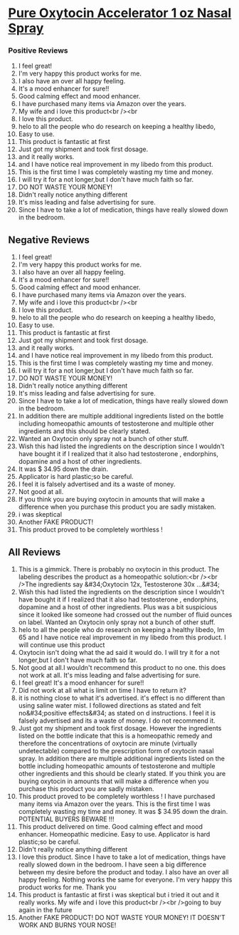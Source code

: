 # [Pure Oxytocin Accelerator 1 oz Nasal Spray](https://products.checkmycream.com/products/Pure-Oxytocin-Accelerator-1-oz-Nasal-Spray.html)

### Positive Reviews

<ol>
      <li>I feel great!  </li>
      <li>I&#x27;m very happy this product works for me.</li>
      <li>I also have an over all happy feeling.</li>
      <li>It&#x27;s a mood enhancer for sure!!</li>
      <li>Good calming effect and mood enhancer.</li>
      <li>I have purchased many items via Amazon over the years.  </li>
      <li>My wife and i love this product&lt;br /&gt;&lt;br</li>
      <li>I love this product.</li>
      <li>helo to all the people who do research on keeping a healthy libedo,</li>
      <li>Easy to use.</li>
      <li>This product is fantastic at first</li>
      <li>Just got my shipment and took first dosage.</li>
      <li>and it really works.</li>
      <li>and I have notice real improvement in my libedo from this product.</li>
      <li>This is the first time I was completely wasting my time and money.  </li>
      <li>I will try it for a not longer,but I don&#x27;t have much faith so far.</li>
      <li>DO NOT WASTE YOUR MONEY!</li>
      <li>Didn&#x27;t really notice anything different</li>
      <li>It&#x27;s miss leading and false advertising for sure.</li>
      <li>Since I have to take a lot of medication, things have really slowed down in the bedroom.</li>
</ol>


<h2>Negative Reviews</h2>
<ol>
<li> I feel great!  </li>
<li> I&#x27;m very happy this product works for me.</li>
<li> I also have an over all happy feeling.</li>
<li> It&#x27;s a mood enhancer for sure!!</li>
<li> Good calming effect and mood enhancer.</li>
<li> I have purchased many items via Amazon over the years.  </li>
<li> My wife and i love this product&lt;br /&gt;&lt;br</li>
<li> I love this product.</li>
<li> helo to all the people who do research on keeping a healthy libedo,</li>
<li> Easy to use.</li>
<li> This product is fantastic at first</li>
<li> Just got my shipment and took first dosage.</li>
<li> and it really works.</li>
<li> and I have notice real improvement in my libedo from this product.</li>
<li> This is the first time I was completely wasting my time and money.  </li>
<li> I will try it for a not longer,but I don&#x27;t have much faith so far.</li>
<li> DO NOT WASTE YOUR MONEY!</li>
<li> Didn&#x27;t really notice anything different</li>
<li> It&#x27;s miss leading and false advertising for sure.</li>
<li> Since I have to take a lot of medication, things have really slowed down in the bedroom.</li>
<li> In addition there are multiple additional ingredients listed on the bottle including homeopathic amounts of testosterone and multiple other ingredients and this should be clearly stated.</li>
<li> Wanted an Oxytocin only spray not a bunch of other stuff.</li>
<li> Wish this had listed the ingredients on the description since I wouldn&#x27;t have bought it if I realized that it also had testosterone , endorphins, dopamine and a host of other ingredients.  </li>
<li> It was $ 34.95 down the drain.  </li>
<li> Applicator is hard plastic;so be careful.</li>
<li> I feel it is falsely advertised and its a waste of money.</li>
<li> Not good at all.</li>
<li> If you think you are buying oxytocin in amounts that will make a difference when you purchase this product you are sadly mistaken.</li>
<li> i was skeptical</li>
<li> Another FAKE PRODUCT!</li>
<li> This product proved to be completely worthless  !  </li>
</ol>

<h2>All Reviews</h2>

<ol>
    <li> This is a gimmick. There is probably no oxytocin in this product. The labeling describes the product as a homeopathic solution:&lt;br /&gt;&lt;br /&gt;The ingredients say &amp;#34;Oxytocin 12x, Testosterone 30x ...&amp;#34;</li>
    <li> Wish this had listed the ingredients on the description since I wouldn&#x27;t have bought it if I realized that it also had testosterone , endorphins, dopamine and a host of other ingredients.  Plus was a bit suspicious since it looked like someone had crossed out the number of fluid ounces on label.  Wanted an Oxytocin only spray not a bunch of other stuff.</li>
    <li> helo to all the people who do research on keeping a healthy libedo, Im 65 and I have notice real improvement in my libedo from this product. I will continue use this product</li>
    <li> Oxytocin isn&#x27;t doing what the ad said it would do. I will try it for a not longer,but I don&#x27;t have much faith so far.</li>
    <li> Not good at all.I wouldn&#x27;t recommend this product to no one. this does not work at all. It&#x27;s miss leading and false advertising for sure.</li>
    <li> I feel great!  It&#x27;s a mood enhancer for sure!!</li>
    <li> Did not work at all what is limit on time I have to return it?</li>
    <li> it is nothing close to what it&#x27;s advertised.  it&#x27;s effect is no different than using saline water mist. I followed directions as stated and felt no&amp;#34;positive  effects&amp;#34; as stated on d instructions. I feel it is falsely advertised and its a waste of money. I do not recommend it.</li>
    <li> Just got my shipment and took first dosage. However the ingredients listed on the bottle indicate that this is a homeopathic remedy and therefore the concentrations of oxytocin are minute (virtually undetectable) compared to the prescription form of oxytocin nasal spray. In addition there are multiple additional ingredients listed on the bottle including homeopathic amounts of testosterone and multiple other ingredients and this should be clearly stated. If you think you are buying oxytocin in amounts that will make a difference when you purchase this product you are sadly mistaken.</li>
    <li> This product proved to be completely worthless  !  I have purchased many items via Amazon over the years.  This is the first time I was completely wasting my time and money.  It was $ 34.95 down the drain.  POTENTIAL BUYERS BEWARE !!!</li>
    <li> This product delivered on time. Good calming effect and mood enhancer. Homeopathic medicine. Easy to use. Applicator is hard plastic;so be careful.</li>
    <li> Didn&#x27;t really notice anything different</li>
    <li> I love this product. Since I have to take a lot of medication, things have really slowed down in the bedroom. I have seen a big difference between my desire before the product and today. I also have an over all happy feeling. Nothing works the same for everyone. I&#x27;m very happy this product works for me. Thank you</li>
    <li> This product is fantastic at first i was skeptical but i tried it out and it really works. My wife and i love this product&lt;br /&gt;&lt;br /&gt;going to buy again in the future</li>
    <li> Another FAKE PRODUCT! DO NOT WASTE YOUR MONEY! IT DOESN&#x27;T WORK AND BURNS YOUR NOSE!</li>
</ol>




